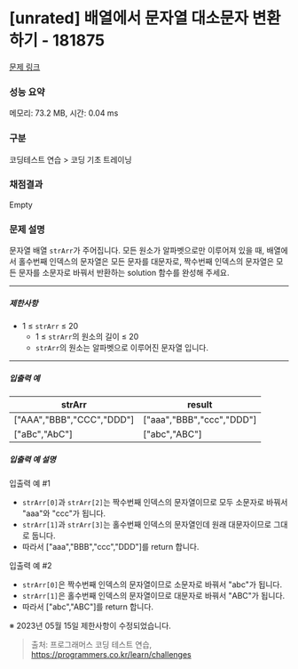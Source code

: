 # [unrated] 배열에서 문자열 대소문자 변환하기 - 181875 

[문제 링크](https://school.programmers.co.kr/learn/courses/30/lessons/181875) 

### 성능 요약

메모리: 73.2 MB, 시간: 0.04 ms

### 구분

코딩테스트 연습 > 코딩 기초 트레이닝

### 채점결과

Empty

### 문제 설명

<p>문자열 배열 <code>strArr</code>가 주어집니다. 모든 원소가 알파벳으로만 이루어져 있을 때, 배열에서 홀수번째 인덱스의 문자열은 모든 문자를 대문자로, 짝수번째 인덱스의 문자열은 모든 문자를 소문자로 바꿔서 반환하는 solution 함수를 완성해 주세요.</p>

<hr>

<h5>제한사항</h5>

<ul>
<li>1 ≤ <code>strArr</code> ≤ 20

<ul>
<li>1 ≤ <code>strArr</code>의 원소의 길이 ≤ 20</li>
<li><code>strArr</code>의 원소는 알파벳으로 이루어진 문자열 입니다.</li>
</ul></li>
</ul>

<hr>

<h5>입출력 예</h5>
<table class="table">
        <thead><tr>
<th>strArr</th>
<th>result</th>
</tr>
</thead>
        <tbody><tr>
<td>["AAA","BBB","CCC","DDD"]</td>
<td>["aaa","BBB","ccc","DDD"]</td>
</tr>
<tr>
<td>["aBc","AbC"]</td>
<td>["abc","ABC"]</td>
</tr>
</tbody>
      </table>
<h5>입출력 예 설명</h5>

<p>입출력 예 #1</p>

<ul>
<li><code>strArr[0]</code>과 <code>strArr[2]</code>는 짝수번째 인덱스의 문자열이므로 모두 소문자로 바꿔서 "aaa"와 "ccc"가 됩니다.</li>
<li><code>strArr[1]</code>과 <code>strArr[3]</code>는 홀수번째 인덱스의 문자열인데 원래 대문자이므로 그대로 둡니다.</li>
<li>따라서 ["aaa","BBB","ccc","DDD"]를 return 합니다.</li>
</ul>

<p>입출력 예 #2</p>

<ul>
<li><code>strArr[0]</code>은 짝수번째 인덱스의 문자열이므로 소문자로 바꿔서 "abc"가 됩니다.</li>
<li><code>strArr[1]</code>은 홀수번째 인덱스의 문자열이므로 대문자로 바꿔서 "ABC"가 됩니다.</li>
<li>따라서 ["abc","ABC"]를 return 합니다.</li>
</ul>

<p>※ 2023년 05월 15일 제한사항이 수정되었습니다.</p>


> 출처: 프로그래머스 코딩 테스트 연습, https://programmers.co.kr/learn/challenges